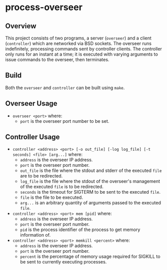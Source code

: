 process-overseer
================
Overview
--------
This project consists of two programs, a server (`overseer`) and a client (`controller`) which are networked via BSD sockets. The overseer runs indefinitely, processing commands sent by controller clients. The controller only runs for an instant at a time; it is executed with varying arguments to issue commands to the overseer, then terminates.

Build
-----
Both the `overseer` and `controller` can be built using `make`.

Overseer Usage
--------------
- `overseer <port>` where:
  - `port` is the overseer port number to be set.

Controller Usage
----------------
- `controller <address> <port> [-o out_file] [-log log_file] [-t seconds] <file> [arg...]` where:
  - `address` is the overseer IP address.
  - `port` is the overseer port number.
  - `out_file` is the file where the stdout and stderr of the executed `file` are to be redirected.
  - `log_file` is the file where the stdout of the overseer's management of the executed `file` is to be redirected.
  - `seconds` is the timeout for SIGTERM to be sent to the executed `file`.
  - `file` is the file to be executed.
  - `arg...` is an arbitrary quantity of arguments passed to the executed `file`.
- `controller <address> <port> mem [pid]` where:
  - `address` is the overseer IP address.
  - `port` is the overseer port number.
  - `pid` is the process identifier of the process to get memory information of.
- `controller <address> <port> memkill <percent>` where:
  - `address` is the overseer IP address.
  - `port` is the overseer port number.
  - `percent` is the percentage of memory usage required for SIGKILL to be sent to currently executing processes.
